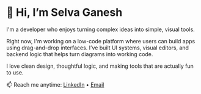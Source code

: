 # 👋 Hi, I’m Selva Ganesh 

I'm a developer who enjoys turning complex ideas into simple, visual tools.

Right now, I'm working on a low-code platform where users can build apps using drag-and-drop interfaces. I’ve built UI systems, visual editors, and backend logic that helps turn diagrams into working code.

I love clean design, thoughtful logic, and making tools that are actually fun to use.

📫 Reach me anytime: [LinkedIn](https://linkedin.com/in/selva-ganesh-v-330411237) • [Email](mailto:selvaganseh0809@gmail.com)


